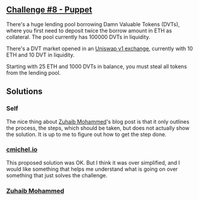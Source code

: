 ## [Challenge #8 - Puppet](https://www.damnvulnerabledefi.xyz/challenges/8.html)

There's a huge lending pool borrowing Damn Valuable Tokens (DVTs), where you first need to deposit twice the borrow amount in ETH as collateral. The pool currently has 100000 DVTs in liquidity.

There's a DVT market opened in an [Uniswap v1 exchange](https://docs.uniswap.org/protocol/V1/introduction), currently with 10 ETH and 10 DVT in liquidity.

Starting with 25 ETH and 1000 DVTs in balance, you must steal all tokens from the lending pool.


## Solutions

### Self

The nice thing about [Zuhaib Mohammed](https://zuhaibmd.medium.com/damn-vulnerable-defi-challenge-8-puppet-18721340245c)'s blog post is that it only outlines the process, the steps, which should be taken, but does not actually show the solution. It is up to me to figure out how to get the step done.

### [cmichel.io](https://cmichel.io/damn-vulnerable-de-fi-solutions/)

This proposed solution was OK. But I think it was over simplified, and I would like something that helps me understand what is going on over something that just solves the challenge. 

### [Zuhaib Mohammed](https://zuhaibmd.medium.com/damn-vulnerable-defi-challenge-8-puppet-18721340245c)
 
